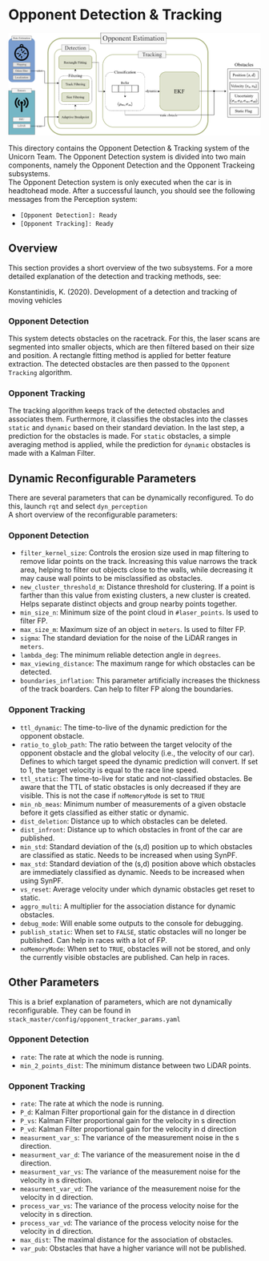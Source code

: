 # Opponent Detection & Tracking
![Perception Architecture](./misc/perception_arch.png)

This directory contains the Opponent Detection & Tracking system of the Unicorn Team. The Opponent Detection system is divided into two main components, namely the Opponent Detection and the Opponent Trackeing subsystems.  
The Opponent Detection system is only executed when the car is in headtohead mode. After a successful launch, you should see the following messages from the Perception system:
- `[Opponent Detection]: Ready`
- `[Opponent Tracking]: Ready`

## Overview
This section provides a short overview of the two subsystems.
For a more detailed explanation of the detection and tracking methods, see:

Konstantinidis, K. (2020). Development of a detection and tracking of moving vehicles

### Opponent Detection
This system detects obstacles on the racetrack. For this, the laser scans are segmented into smaller objects, which are then filtered based on their size and position. A rectangle fitting method is applied for better feature extraction. The detected obstacles are then passed to the `Opponent Tracking` algorithm.

### Opponent Tracking
The tracking algorithm keeps track of the detected obstacles and associates them. Furthermore, it classifies the obstacles into the classes `static` and `dynamic` based on their standard deviation. In the last step, a prediction for the obstacles is made. For `static` obstacles, a simple averaging method is applied, while the prediction for `dynamic` obstacles is made with a Kalman Filter.

## Dynamic Reconfigurable Parameters
There are several parameters that can be dynamically reconfigured. To do this, launch `rqt` and select `dyn_perception`  
A short overview of the reconfigurable parameters:
### Opponent Detection
- `filter_kernel_size`: Controls the erosion size used in map filtering to remove lidar points on the track. Increasing this value narrows the track area, helping to filter out objects close to the walls, while decreasing it may cause wall points to be misclassified as obstacles.
- `new_cluster_threshold_m`: Distance threshold for clustering. If a point is farther than this value from existing clusters, a new cluster is created. Helps separate distinct objects and group nearby points together.
- `min_size_n`: Minimum size of the point cloud in `#laser_points`. Is used to filter FP.
- `max_size_m`: Maximum size of an object in `meters`. Is used to filter FP.
- `sigma`: The standard deviation for the noise of the LiDAR ranges in `meters`.
- `lambda_deg`: The minimum reliable detection angle in `degrees`.
- `max_viewing_distance`:  The maximum range for which obstacles can be detected. 
- `boundaries_inflation`: This parameter artificially increases the thickness of the track boarders. Can help to filter FP along the boundaries.

### Opponent Tracking
- `ttl_dynamic`: The time-to-live of the dynamic prediction for the opponent obstacle.
- `ratio_to_glob_path`: The ratio between the target velocity of the opponent obstacle and the global velocity (i.e., the velocity of our car). Defines to which target speed the dynamic prediction will convert. If set to 1, the target velocity is equal to the race line speed.
- `ttl_static`: The time-to-live for static and not-classified obstacles. Be aware that the TTL of static obstacles is only decreased if they are visible. This is not the case if `noMemoryMode` is set to `TRUE`
- `min_nb_meas`: Minimum number of measurements of a given obstacle before it gets classified as either static or dynamic.
- `dist_deletion`: Distance up to which obstacles can be deleted.
- `dist_infront`: Distance up to which obstacles in front of the car are published.
- `min_std`: Standard deviation of the (s,d) position up to which obstacles are classified as static. Needs to be increased when using SynPF.
- `max_std`: Standard deviation of the (s,d) position above which obstacles are immediately classified as dynamic. Needs to be increased when using SynPF.
- `vs_reset`: Average velocity under which dynamic obstacles get reset to static.
- `aggro_multi`: A multiplier for the association distance for dynamic obstacles. 
- `debug_mode`: Will enable some outputs to the console for debugging.
- `publish_static`: When set to `FALSE`, static obstacles will no longer be published. Can help in races with a lot of FP.
- `noMemoryMode`: When set to `TRUE`, obstacles will not be stored, and only the currently visible obstacles are published. Can help in races. 

## Other Parameters
This is a brief explanation of parameters, which are not dynamically reconfigurable. They can be found in `stack_master/config/opponent_tracker_params.yaml`
### Opponent Detection
- `rate`: The rate at which the node is running.
- `min_2_points_dist`: The minimum distance between two LiDAR points. 

### Opponent Tracking
- `rate`: The rate at which the node is running.
- `P_d`: Kalman Filter proportional gain for the distance in d direction
- `P_vs`: Kalman Filter proportional gain for the velocity in s direction
- `P_vd`: Kalman Filter proportional gain for the velocity in d direction
- `measurment_var_s`: The variance of the measurement noise in the s direction.
- `measurment_var_d`: The variance of the measurement noise in the d direction.
- `measurment_var_vs`: The variance of the measurement noise for the velocity in s direction.
- `measurment_var_vd`: The variance of the measurement noise for the velocity in d direction.
- `process_var_vs`: The variance of the process velocity noise for the velocity in s direction.
- `process_var_vd`: The variance of the process velocity noise for the velocity in d direction.
- `max_dist`: The maximal distance for the association of obstacles.
- `var_pub`: Obstacles that have a higher variance will not be published.

